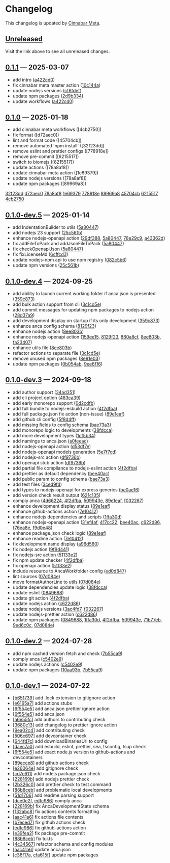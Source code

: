# Changelog

This changelog is updated by [Cinnabar Meta](https://github.com/cinnabar-forge/node-meta).

## [Unreleased]

Visit the link above to see all unreleased changes.

[comment]: # (Insert new version after this line)

## [0.1.1](https://github.com/cinnabar-forge/anca/releases/tag/v0.1.1) — 2025-03-07

- add intro ([a422cd0])
- fix cinnabar meta master action ([10c144a])
- update nodejs versions ([cf6fdef])
- update npm packages ([2d9b334])
- update workflows ([a422cd0])

[a422cd0]: https://github.com/cinnabar-forge/anca/commit/a422cd0
[cf6fdef]: https://github.com/cinnabar-forge/anca/commit/cf6fdef
[2d9b334]: https://github.com/cinnabar-forge/anca/commit/2d9b334
[10c144a]: https://github.com/cinnabar-forge/anca/commit/10c144a


## [0.1.0](https://github.com/cinnabar-forge/anca/releases/tag/v0.1.0) — 2025-01-18

- add cinnabar meta workflows ([4cb2750])
- fix format ([d72aec0])
- lint and format code ([45704cb])
- remove automated 'npm install' ([32f23dd])
- remove eslint and prettier configs ([778918e])
- remove pre-commit ([6215517])
- switch to biomejs ([6215517])
- update actions ([78a8af8])
- update cinnabar meta action ([1e69379])
- update nodejs versions ([78a8af8])
- update npm packages ([89969a8])

[32f23dd](https://github.com/cinnabar-forge/anca/commit/32f23dd)
[d72aec0](https://github.com/cinnabar-forge/anca/commit/d72aec0)
[78a8af8](https://github.com/cinnabar-forge/anca/commit/78a8af8)
[1e69379](https://github.com/cinnabar-forge/anca/commit/1e69379)
[778918e](https://github.com/cinnabar-forge/anca/commit/778918e)
[89969a8](https://github.com/cinnabar-forge/anca/commit/89969a8)
[45704cb](https://github.com/cinnabar-forge/anca/commit/45704cb)
[6215517](https://github.com/cinnabar-forge/anca/commit/6215517)
[4cb2750](https://github.com/cinnabar-forge/anca/commit/4cb2750)


## [0.1.0-dev.5](https://github.com/cinnabar-forge/anca/releases/tag/v0.1.0-dev.5) — 2025-01-14

- add IndentationBuilder to utils ([5a80447])
- add nodejs 23 support ([25c561b])
- enhance nodejs-openapi action ([29df388], [5a80447], [78e29c9], [a43362d])
- fix addFileToPack and addJsonFileToPack ([5a80447])
- fix checkOpenapiJson ([5a80447])
- fix fixLicenseMd ([6cffcd3])
- update nodejs-npm api to use npm registry ([082c5b6])
- update npm versions ([25c561b])

[082c5b6]: https://github.com/cinnabar-forge/anca/commit/082c5b6
[25c561b]: https://github.com/cinnabar-forge/anca/commit/25c561b
[29df388]: https://github.com/cinnabar-forge/anca/commit/29df388
[78e29c9]: https://github.com/cinnabar-forge/anca/commit/78e29c9
[a43362d]: https://github.com/cinnabar-forge/anca/commit/a43362d
[6cffcd3]: https://github.com/cinnabar-forge/anca/commit/6cffcd3
[5a80447]: https://github.com/cinnabar-forge/anca/commit/5a80447


## [0.1.0-dev.4](https://github.com/cinnabar-forge/anca/releases/tag/v0.1.0-dev.4) — 2024-09-25

- add ability to launch current working folder if anca.json is presented ([359c873])
- add bulk action support from cli ([3c1cd5e])
- add commit messages for updating npm packages to nodejs action ([28d37a9])
- add development display on startup if its only development ([359c873])
- enhance anca config schema ([8129f23])
- enhance nodejs action ([8ee803b])
- enhance nodejs-openapi action ([159ee15], [8129f23], [860a8cf], [8ee803b], [fa23407])
- enhance utils file ([8ee803b])
- refactor actions to separate file ([3c1cd5e])
- remove unused npm packages ([8e91e03])
- update npm packages ([0b054ab], [9ee6f16])

[9ee6f16]: https://github.com/cinnabar-forge/anca/commit/9ee6f16
[3c1cd5e]: https://github.com/cinnabar-forge/anca/commit/3c1cd5e
[359c873]: https://github.com/cinnabar-forge/anca/commit/359c873
[0b054ab]: https://github.com/cinnabar-forge/anca/commit/0b054ab
[28d37a9]: https://github.com/cinnabar-forge/anca/commit/28d37a9
[8e91e03]: https://github.com/cinnabar-forge/anca/commit/8e91e03
[8129f23]: https://github.com/cinnabar-forge/anca/commit/8129f23
[159ee15]: https://github.com/cinnabar-forge/anca/commit/159ee15
[860a8cf]: https://github.com/cinnabar-forge/anca/commit/860a8cf
[fa23407]: https://github.com/cinnabar-forge/anca/commit/fa23407
[8ee803b]: https://github.com/cinnabar-forge/anca/commit/8ee803b


## [0.1.0-dev.3](https://github.com/cinnabar-forge/anca/releases/tag/v0.1.0-dev.3) — 2024-09-18

- add author support ([34ad351])
- add cli project option ([483ca39])
- add early monorepo support ([0d2cdfb])
- add full bundle to nodejs-esbuild action ([4f2dfba])
- add full package.json fix action (non-issue) ([89e1eaf])
- add github cli config ([5f8d4ff])
- add missing fields to config schema ([bae73a3])
- add monorepo logic to developments ([38fdcca])
- add more development types ([1cf5b34])
- add namings to anca.json ([a0feeac])
- add nodejs-openapi action ([d53df7e])
- add nodejs-openapi models generation ([5e7f7cd])
- add nodejs-src action ([df9736b])
- add openapi stub action ([df9736b])
- add partial file compliance to nodejs-eslint action ([4f2dfba])
- add prettier as default dependency ([bee40ac])
- add public param to config schema ([bae73a3])
- add test files ([3ced9fd])
- add types to nodejs-openapi for express generics ([be0ae16])
- add version check result output ([621c135])
- comply anca ([4d66224], [4f2dfba], [509943e], [89e1eaf], [f032267])
- enhance development display status ([89e1eaf])
- enhance github-actions action ([7e10412])
- enhance nodejs dependencies and scripts ([1ffa30d])
- enhance nodejs-openapi action ([31ef4af], [417cc22], [bee40ac], [c622d86], [f76ea8e], [f9d0e48])
- enhance package.json check logic ([89e1eaf])
- enhance readme action ([7e10412])
- fix development name display ([a96d560])
- fix nodejs action ([9f9d441])
- fix nodejs-src action ([51133e2])
- fix npm update checker ([4f2dfba])
- fix openapi action ([51133e2])
- include resource to AncaWorkfolder config ([ed0d847])
- lint sources ([07d084e])
- move formatAuthorLine to utils ([07d084e])
- update dependencies update logic ([38fdcca])
- update eslint ([0849688])
- update git action ([4f2dfba])
- update nodejs action ([c622d86])
- update nodejs versions ([3ac4fd7], [f032267])
- update nodejs-prettier action ([c622d86])
- update npm packages ([0849688], [1ffa30d], [4f2dfba], [509943e], [71b77eb], [9ed6c0c], [07d084e])

[4d66224]: https://github.com/cinnabar-forge/anca/commit/4d66224
[7e10412]: https://github.com/cinnabar-forge/anca/commit/7e10412
[3ced9fd]: https://github.com/cinnabar-forge/anca/commit/3ced9fd
[bae73a3]: https://github.com/cinnabar-forge/anca/commit/bae73a3
[07d084e]: https://github.com/cinnabar-forge/anca/commit/07d084e
[f9d0e48]: https://github.com/cinnabar-forge/anca/commit/f9d0e48
[bee40ac]: https://github.com/cinnabar-forge/anca/commit/bee40ac
[3ac4fd7]: https://github.com/cinnabar-forge/anca/commit/3ac4fd7
[417cc22]: https://github.com/cinnabar-forge/anca/commit/417cc22
[c622d86]: https://github.com/cinnabar-forge/anca/commit/c622d86
[31ef4af]: https://github.com/cinnabar-forge/anca/commit/31ef4af
[f76ea8e]: https://github.com/cinnabar-forge/anca/commit/f76ea8e
[be0ae16]: https://github.com/cinnabar-forge/anca/commit/be0ae16
[5e7f7cd]: https://github.com/cinnabar-forge/anca/commit/5e7f7cd
[d53df7e]: https://github.com/cinnabar-forge/anca/commit/d53df7e
[51133e2]: https://github.com/cinnabar-forge/anca/commit/51133e2
[0849688]: https://github.com/cinnabar-forge/anca/commit/0849688
[ed0d847]: https://github.com/cinnabar-forge/anca/commit/ed0d847
[5f8d4ff]: https://github.com/cinnabar-forge/anca/commit/5f8d4ff
[df9736b]: https://github.com/cinnabar-forge/anca/commit/df9736b
[9f9d441]: https://github.com/cinnabar-forge/anca/commit/9f9d441
[1ffa30d]: https://github.com/cinnabar-forge/anca/commit/1ffa30d
[38fdcca]: https://github.com/cinnabar-forge/anca/commit/38fdcca
[0d2cdfb]: https://github.com/cinnabar-forge/anca/commit/0d2cdfb
[71b77eb]: https://github.com/cinnabar-forge/anca/commit/71b77eb
[1cf5b34]: https://github.com/cinnabar-forge/anca/commit/1cf5b34
[a96d560]: https://github.com/cinnabar-forge/anca/commit/a96d560
[483ca39]: https://github.com/cinnabar-forge/anca/commit/483ca39
[a0feeac]: https://github.com/cinnabar-forge/anca/commit/a0feeac
[34ad351]: https://github.com/cinnabar-forge/anca/commit/34ad351
[89e1eaf]: https://github.com/cinnabar-forge/anca/commit/89e1eaf
[4f2dfba]: https://github.com/cinnabar-forge/anca/commit/4f2dfba
[509943e]: https://github.com/cinnabar-forge/anca/commit/509943e
[f032267]: https://github.com/cinnabar-forge/anca/commit/f032267
[9ed6c0c]: https://github.com/cinnabar-forge/anca/commit/9ed6c0c
[621c135]: https://github.com/cinnabar-forge/anca/commit/621c135


## [0.1.0-dev.2](https://github.com/cinnabar-forge/anca/releases/tag/v0.1.0-dev.2) — 2024-07-28

- add npm cached version fetch and check ([7b55ca9])
- comply anca ([c5402e9])
- update nodejs actions ([c5402e9])
- update npm packages ([10aa93b], [7b55ca9])

[c5402e9]: https://github.com/cinnabar-forge/anca/commit/c5402e9
[10aa93b]: https://github.com/cinnabar-forge/anca/commit/10aa93b
[7b55ca9]: https://github.com/cinnabar-forge/anca/commit/7b55ca9


## [0.1.0-dev.1](https://github.com/cinnabar-forge/anca/releases/tag/v0.1.0-dev.1) — 2024-07-22

- [[b651739]] add .lock extension to gitignore action
- [[e6165a7]] add actions stubs
- [[6f554e5]] add anca.json prettier ignore action
- [[6f554e5]] add anca.json
- [[a6e55fc]] add authors to contributing check
- [[3680c13]] add changelog to prettier ignore action
- [[9ea02c4]] add contributing check
- [[506c697]] add devcontainer check
- [[644fd7c]] add downloadBinariesUrl to config
- [[daec7a0]] add esbuild, eslint, prettier, sea, tsconfig, tsup check
- [[6f554e5]] add exact node.js version to github-actions and devcontainers
- [[89ecce8]] add github actions check
- [[e26064e]] add gitignore check
- [[cd7c611]] add nodejs package.json check
- [[228169b]] add nodejs prettier check
- [[2b326c0]] add prettier check to test command
- [[88b8ceb]] add problematic local developments
- [[51d1706]] add readme parsing support
- [[dce0e2f], [edfc986]] comply anca
- [[228169b]] fix AncaDevelopmentState schema
- [[132abc8]] fix actions contents formatting
- [[aac41a6]] fix actions file contents
- [[b7eced7]] fix github actions check
- [[edfc986]] fix github-actions action
- [[e39fea2]] fix package pre-commit
- [[88b8ceb]] fix tui.ts
- [[4c34567]] refactor schema and config modules
- [[aac41a6]] update anca.json
- [[c36f17a], [cfa615f]] update npm packages

[edfc986]: https://github.com/cinnabar-forge/anca/commit/edfc986
[cfa615f]: https://github.com/cinnabar-forge/anca/commit/cfa615f
[b651739]: https://github.com/cinnabar-forge/anca/commit/b651739
[644fd7c]: https://github.com/cinnabar-forge/anca/commit/644fd7c
[3680c13]: https://github.com/cinnabar-forge/anca/commit/3680c13
[dce0e2f]: https://github.com/cinnabar-forge/anca/commit/dce0e2f
[c36f17a]: https://github.com/cinnabar-forge/anca/commit/c36f17a
[6f554e5]: https://github.com/cinnabar-forge/anca/commit/6f554e5
[132abc8]: https://github.com/cinnabar-forge/anca/commit/132abc8
[aac41a6]: https://github.com/cinnabar-forge/anca/commit/aac41a6
[a6e55fc]: https://github.com/cinnabar-forge/anca/commit/a6e55fc
[51d1706]: https://github.com/cinnabar-forge/anca/commit/51d1706
[9ea02c4]: https://github.com/cinnabar-forge/anca/commit/9ea02c4
[daec7a0]: https://github.com/cinnabar-forge/anca/commit/daec7a0
[228169b]: https://github.com/cinnabar-forge/anca/commit/228169b
[e26064e]: https://github.com/cinnabar-forge/anca/commit/e26064e
[e6165a7]: https://github.com/cinnabar-forge/anca/commit/e6165a7
[cd7c611]: https://github.com/cinnabar-forge/anca/commit/cd7c611
[2b326c0]: https://github.com/cinnabar-forge/anca/commit/2b326c0
[88b8ceb]: https://github.com/cinnabar-forge/anca/commit/88b8ceb
[4c34567]: https://github.com/cinnabar-forge/anca/commit/4c34567
[e39fea2]: https://github.com/cinnabar-forge/anca/commit/e39fea2
[b7eced7]: https://github.com/cinnabar-forge/anca/commit/b7eced7
[89ecce8]: https://github.com/cinnabar-forge/anca/commit/89ecce8
[506c697]: https://github.com/cinnabar-forge/anca/commit/506c697


[unreleased]: https://github.com/cinnabar-forge/anca/compare/v0.1.1...HEAD

